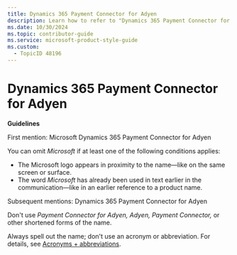 ```yaml
---
title: Dynamics 365 Payment Connector for Adyen
description: Learn how to refer to "Dynamics 365 Payment Connector for Adyen" in your content.
ms.date: 10/30/2024
ms.topic: contributor-guide
ms.service: microsoft-product-style-guide
ms.custom:
  - TopicID 48196
---
```



# Dynamics 365 Payment Connector for Adyen

**Guidelines**

First mention: Microsoft Dynamics 365 Payment Connector for Adyen

You can omit *Microsoft* if at least one of the following conditions applies:  

- The Microsoft logo appears in proximity to the name—like on the same screen or surface.  
- The word *Microsoft* has already been used in text earlier in the communication—like in an earlier reference to a product name.

Subsequent mentions: Dynamics 365 Payment Connector for Adyen

Don't use *Payment Connector for Adyen, Adyen, Payment Connector,* or other shortened forms of the name.  

Always spell out the name; don't use an acronym or abbreviation. For details, see [Acronyms + abbreviations](~\acronyms-and-abbreviations.md).  
